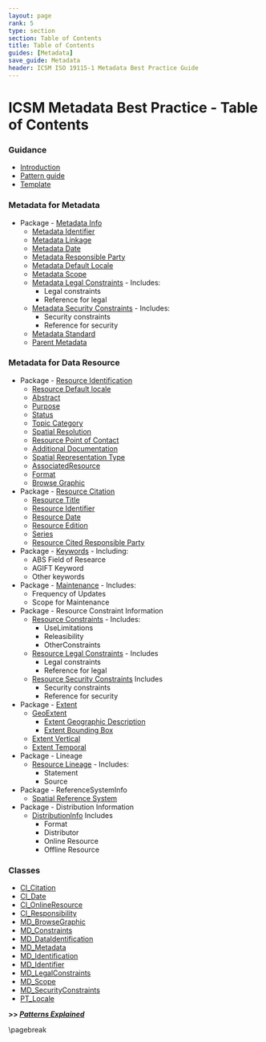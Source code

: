 ```yaml
---
layout: page
rank: 5
type: section
section: Table of Contents
title: Table of Contents
guides: [Metadata]
save_guide: Metadata
header: ICSM ISO 19115-1 Metadata Best Practice Guide
---
```

#  ICSM Metadata Best Practice - Table of Contents

### Guidance
- [Introduction](./GuidanceIntro)
- [Pattern guide](./PatternGuide)
- [Template](./Template)

### Metadata for Metadata
- Package - [Metadata Info](./class-MD_Metadata)
  - [Metadata Identifier](./MetadataIdentifier)
  - [Metadata Linkage](./MetadataLinkage)
  - [Metadata Date](./MetadataDate)
  - [Metadata Responsible Party](./MetadataContact)
  - [Metadata Default Locale](./MetadataLocale)
  - [Metadata Scope](./MetadataScope)
  - [Metadata Legal Constraints](./MetadataLegalConstraints) - Includes:
	- Legal constraints
	- Reference for legal
  - [Metadata Security Constraints](./MetadataSecurityConstraints) - Includes:
	- Security constraints
	- Reference for security
  - [Metadata Standard](./MetadataStandard) 
  - [Parent Metadata](./ParentMetadata)

### Metadata for Data Resource 
- Package - [Resource Identification](./DataIdentification)
  - [Resource Default locale](./ResourceLocale)
  - [Abstract](./Abstract)
  - [Purpose](./Purpose)
  - [Status](./Status)
  - [Topic Category](./TopicCategory)
  - [Spatial Resolution](./SpatialResolution)
  - [Resource Point of Contact](./ResourcePointOfContact)
  - [Additional Documentation](./AdditionalDocs)
  - [Spatial Representation Type](./SpatialRepresentationType)
  - [AssociatedResource](./AssociatedResources)
  - [Format](./ResourceFormat)
  - [Browse Graphic](./BrowseGraphic)
- Package - [Resource  Citation](./ResourceCitation)
  - [Resource Title](./ResourceTitle)
  - [Resource Identifier](./ResourceIdentifier)
  - [Resource Date](./ResourceDate)
  - [Resource Edition](./ResourceEdition)
  - [Series](./ResourceSeries)
  - [Resource Cited Responsible Party](./ResourceResponsibleParty)
- Package - [Keywords](./Keywords) - Including:
	- ABS Field of Researce
	- AGIFT Keyword
	- Other keywords
- Package - [Maintenance](./Maintenance) - Includes:
  - Frequency of Updates
  - Scope for Maintenance
- Package - Resource Constraint Information
  - [Resource Constraints](./ResourceOtherConstraints) - Includes:
	- UseLimitations
	- Releasibility
	- OtherConstraints
  - [Resource Legal Constraints](./ResourceLegalConstraints) - Includes
	- Legal constraints
	- Reference for legal
  - [Resource Security Constraints](./ResourceSecurityConstraints) Includes
	- Security constraints
	- Reference for security
- Package - [Extent](./ResourceExtent)
  - [GeoExtent](./GeographicExtent)
	- [Extent Geographic Description](./ExtentGeographicDescription)
	- [Extent Bounding Box](./ExtentBoundingBox)
  - [Extent Vertical](./VerticalExtent)
  - [Extent Temporal](./TemporalExtents) 
- Package - Lineage
  - [Resource Lineage](./ResourceLineage) - Includes:
    - Statement
    - Source
- Package - ReferenceSystemInfo
  - [Spatial Reference System](./SpatialReferenceSystem)
- Package - Distribution Information
  - [DistributionInfo](./DistributionInfo) Includes
    - Format
    - Distributor
    - Online Resource
    - Offline Resource

### Classes 
- [CI_Citation](./class-CI_Citation)
- [CI_Date](./class-CI_Date)
- [CI_OnlineResource](./class-CI_OnlineResource)
- [CI_Responsibility](./class-CI_Responsibility)
- [MD_BrowseGraphic](./class-MD_BrowseGraphic)
- [MD_Constraints](./class-MD_Constraints)
- [MD_DataIdentification](./class-MD_DataIdentification)
- [MD_Metadata](./class-MD_Metadata)
- [MD_Identification](./class-MD_Identification)
- [MD_Identifier](./class-MD_Identifier)
- [MD_LegalConstraints](./class-MD_LegalConstraints)
- [MD_Scope](./class-MD_Scope) 
- [MD_SecurityConstraints](./class-MD_SecurityConstraints)
- [PT_Locale](./PT_Locale)

**>> [*Patterns Explained*](./PatternGuide)**

\pagebreak
